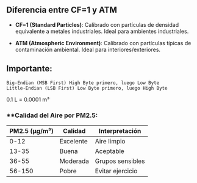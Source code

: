 ## **Diferencia entre CF=1 y ATM**

- **CF=1 (Standard Particles)**: Calibrado con partículas de densidad equivalente a metales industriales. Ideal para ambientes industriales.
    
- **ATM (Atmospheric Environment)**: Calibrado con partículas típicas de contaminación ambiental. Ideal para interiores/exteriores.


## **Importante:**

	Big-Endian (MSB First) High Byte primero, luego Low Byte
	Little-Endian (LSB First) Low Byte primero, luego High Byte

0.1 L = 0.0001 m³

### **Calidad del Aire por PM2.5:

| PM2.5 (μg/m³) | Calidad   | Interpretación   |
| ------------- | --------- | ---------------- |
| 0-12          | Excelente | Aire limpio      |
| 13-35         | Buena     | Aceptable        |
| 36-55         | Moderada  | Grupos sensibles |
| 56-150        | Pobre     | Evitar ejercicio |
